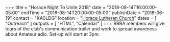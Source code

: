 +++
title = "Horace Night To Unite 2018"
date = "2018-08-14T16:00:00-05:00"
endTime = "2018-08-14T20:00:00-05:00"
publishDate = "2018-06-19"
contact = "KA0LDG"
location = "[Horace Lutheran Church](https://www.google.com/maps/place/Horace+Lutheran+Church,+ELCA/@46.7688667,-96.904109,17z/)"
dates = [ "Outreach" ]
outputs = [ "HTML", "Calendar" ]
+++
RRRA members will give tours of the club's communication trailer and work to
spread awareness about Amateur adio. Set-up will start at 3pm.
